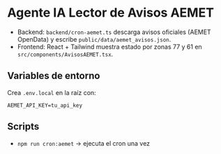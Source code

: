 # Agente IA Lector de Avisos AEMET

- Backend: `backend/cron-aemet.ts` descarga avisos oficiales (AEMET OpenData) y escribe `public/data/aemet_avisos.json`.
- Frontend: React + Tailwind muestra estado por zonas 77 y 61 en `src/components/AvisosAEMET.tsx`.

## Variables de entorno
Crea `.env.local` en la raíz con:

```
AEMET_API_KEY=tu_api_key
```

## Scripts
- `npm run cron:aemet` → ejecuta el cron una vez
